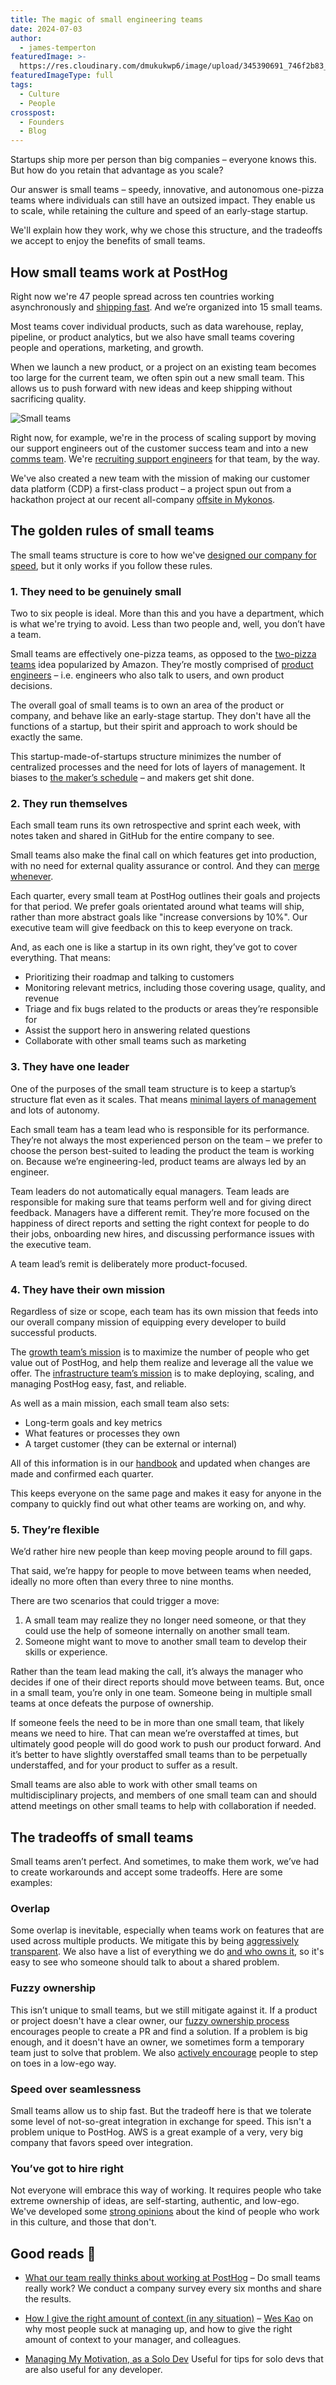 ```yaml
---
title: The magic of small engineering teams
date: 2024-07-03
author:
  - james-temperton
featuredImage: >-
  https://res.cloudinary.com/dmukukwp6/image/upload/345390691_746f2b83_6290_4d68_b612_dd9360b43515_20e0f385a7.jpg
featuredImageType: full
tags:
  - Culture
  - People
crosspost:
  - Founders
  - Blog
---
```


Startups ship more per person than big companies – everyone knows this. But how do you retain that advantage as you scale?

Our answer is small teams – speedy, innovative, and autonomous one-pizza teams where individuals can still have an outsized impact. They enable us to scale, while retaining the culture and speed of an early-stage startup.

We'll explain how they work, why we chose this structure, and the tradeoffs we accept to enjoy the benefits of small teams.

## How small teams work at PostHog

Right now we're 47 people spread across ten countries working asynchronously and [shipping fast](/changelog/2024). And we’re organized into 15 small teams.

Most teams cover individual products, such as data warehouse, replay, pipeline, or product analytics, but we also have small teams covering people and operations, marketing, and growth.

When we launch a new product, or a project on an existing team becomes too large for the current team, we often spin out a new small team. This allows us to push forward with new ideas and keep shipping without sacrificing quality.

![Small teams](https://res.cloudinary.com/dmukukwp6/image/upload/small_team_1_cdceda04ab.png)

Right now, for example, we're in the process of scaling support by moving our support engineers out of the customer success team and into a new [comms team](/teams/comms). We're [recruiting support engineers](/careers/support-engineer) for that team, by the way.

We've also created a new team with the mission of making our customer data platform (CDP) a first-class product – a project spun out from a hackathon project at our recent all-company [offsite in Mykonos](/blog/mykonos-hackathon).

## The golden rules of small teams

The small teams structure is core to how we've [designed our company for speed](https://newsletter.posthog.com/p/how-to-design-your-company-for-speed), but it only works if you follow these rules.

### 1. They need to be genuinely small

Two to six people is ideal. More than this and you have a department, which is what we're trying to avoid. Less than two people and, well, you don’t have a team.

Small teams are effectively one-pizza teams, as opposed to the [two-pizza teams](https://docs.aws.amazon.com/whitepapers/latest/introduction-devops-aws/two-pizza-teams.html) idea popularized by Amazon. They’re mostly comprised of [product engineers](/blog/what-is-a-product-engineer) – i.e. engineers who also talk to users, and own product decisions.

The overall goal of small teams is to own an area of the product or company, and behave like an early-stage startup. They don't have all the functions of a startup, but their spirit and approach to work should be exactly the same.

This startup-made-of-startups structure minimizes the number of centralized processes and the need for lots of layers of management. It biases to [the maker’s schedule](https://www.paulgraham.com/makersschedule.html) – and makers get shit done.

### 2. They run themselves

Each small team runs its own retrospective and sprint each week, with notes taken and shared in GitHub for the entire company to see.

Small teams also make the final call on which features get into production, with no need for external quality assurance or control. And they can [merge whenever](/handbook/engineering/development-process#merging).

Each quarter, every small team at PostHog outlines their goals and projects for that period. We prefer goals orientated around what teams will ship, rather than more abstract goals like "increase conversions by 10%". Our executive team will give feedback on this to keep everyone on track.

And, as each one is like a startup in its own right, they’ve got to cover everything. That means:

* Prioritizing their roadmap and talking to customers
* Monitoring relevant metrics, including those covering usage, quality, and revenue
* Triage and fix bugs related to the products or areas they’re responsible for
* Assist the support hero in answering related questions
* Collaborate with other small teams such as marketing

### 3. They have one leader

One of the purposes of the small team structure is to keep a startup’s structure flat even as it scales. That means [minimal layers of management](/handbook/company/management) and lots of autonomy.

Each small team has a team lead who is responsible for its performance. They’re not always the most experienced person on the team – we prefer to choose the person best-suited to leading the product the team is working on. Because we’re engineering-led, product teams are always led by an engineer.

Team leaders do not automatically equal managers. Team leads are responsible for making sure that teams perform well and for giving direct feedback. Managers have a different remit. They’re more focused on the happiness of direct reports and setting the right context for people to do their jobs, onboarding new hires, and discussing performance issues with the executive team.

A team lead’s remit is deliberately more product-focused.

<NewsletterForm />

### 4. They have their own mission

Regardless of size or scope, each team has its own mission that feeds into our overall company mission of equipping every developer to build successful products.

The [growth team’s mission](/teams/growth) is to maximize the number of people who get value out of PostHog, and help them realize and leverage all the value we offer. The [infrastructure team’s mission](/teams/infrastructure) is to make deploying, scaling, and managing PostHog easy, fast, and reliable.

As well as a main mission, each small team also sets:

* Long-term goals and key metrics
* What features or processes they own
* A target customer (they can be external or internal)

All of this information is in our [handbook](/handbook) and updated when changes are made and confirmed each quarter.

This keeps everyone on the same page and makes it easy for anyone in the company to quickly find out what other teams are working on, and why.

### 5. They’re flexible

We’d rather hire new people than keep moving people around to fill gaps.

That said, we’re happy for people to move between teams when needed, ideally no more often than every three to nine months.

There are two scenarios that could trigger a move:

1. A small team may realize they no longer need someone, or that they could use the help of someone internally on another small team.
2. Someone might want to move to another small team to develop their skills or experience.

Rather than the team lead making the call, it’s always the manager who decides if one of their direct reports should move between teams. But, once in a small team, you’re only in one team. Someone being in multiple small teams at once defeats the purpose of ownership.

If someone feels the need to be in more than one small team, that likely means we need to hire. That can mean we’re overstaffed at times, but ultimately good people will do good work to push our product forward. And it’s better to have slightly overstaffed small teams than to be perpetually understaffed, and for your product to suffer as a result.

Small teams are also able to work with other small teams on multidisciplinary projects, and members of one small team can and should attend meetings on other small teams to help with collaboration if needed.

## The tradeoffs of small teams

Small teams aren’t perfect. And sometimes, to make them work, we’ve had to create workarounds and accept some tradeoffs. Here are some examples:

### Overlap

Some overlap is inevitable, especially when teams work on features that are used across multiple products. We mitigate this by being [aggressively transparent](/founders/how-to-run-a-transparent-company). We also have a list of everything we do [and who owns it](/handbook/engineering/feature-ownership), so it's easy to see who someone should talk to about a shared problem.

### Fuzzy ownership

This isn’t unique to small teams, but we still mitigate against it. If a product or project doesn't have a clear owner, our [fuzzy ownership process](/handbook/company/fuzzy-ownership) encourages people to create a PR and find a solution. If a problem is big enough, and it doesn't have an owner, we sometimes form a temporary team just to solve that problem. We also [actively encourage](/handbook/values) people to step on toes in a low-ego way.

### Speed over seamlessness

Small teams allow us to ship fast. But the tradeoff here is that we tolerate some level of not-so-great integration in exchange for speed. This isn't a problem unique to PostHog. AWS is a great example of a very, very big company that favors speed over integration.

### You’ve got to hire right

Not everyone will embrace this way of working. It requires people who take extreme ownership of ideas, are self-starting, authentic, and low-ego. We've developed some [strong opinions](https://newsletter.posthog.com/p/hiring-and-managing-cracked-engineers) about the kind of people who work in this culture, and those that don't.

## Good reads 📖

* [What our team really thinks about working at PostHog](/blog/company-survey) – Do small teams really work? We conduct a company survey every six months and share the results.

* [How I give the right amount of context (in any situation)](https://newsletter.weskao.com/p/how-i-give-the-right-amount-of-context) – [Wes Kao](https://open.substack.com/users/4005715-wes-kao?utm_source=mentions) on why most people suck at managing up, and how to give the right amount of context to your manager, and colleagues.

* [Managing My Motivation, as a Solo Dev](https://mbuffett.com/posts/maintaining-motivation) Useful for tips for solo devs that are also useful for any developer.

<NewsletterForm />